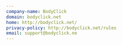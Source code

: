 ```yaml
---
company-name: BodyClick
domain: bodyclick.net
home: http://bodyclick.net/
privacy-policy: http://bodyclick.net/rules
email: support@bodyclick.ne
---
```




